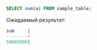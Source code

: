 ```sql
SELECT sum(a) FROM sample_table;
```

Ожидаемый результат:

```sql
sum     |
--------+
50005000|
```
